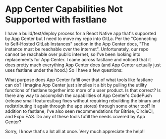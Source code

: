 
# App Center Capabilities Not Supported with fastlane

I have a build/test/deploy process for a React Native app that's supported by App Center but I need to move my repo into GitLa. Per the "Connecting to Self-Hosted GitLab Instances" section in the App Center docs, "The instance must be reachable over the internet". Unfortunately, our repo cannot be reachable over public internet, so I've been looking into replacements for App Center. I came across fastlane and noticed that it does pretty much everything App Center does (and App Center actually just uses fastlane under the hood.) So I have a few questions:

What purpose does App Center fufill over that of what tools like fastlane can do? I imagine App Center just simplies it a bit by pulling the utility functions of fastlane together into more of a user product. Is that correct?
Is there any way to accomplish the capabilities of App Center's CodePush (release small features/bug fixes without requiring rebuilding the binary and redistributing it again through the app stores) through some other tool?
In addition to fastlane, I've also seen recommendations for Bitrise, CircleCI, and Expo EAS. Do any of these tools fufill the needs covered by App Center?

Sorry, I know that's a lot all at once. Very much appreciate the help!!

        